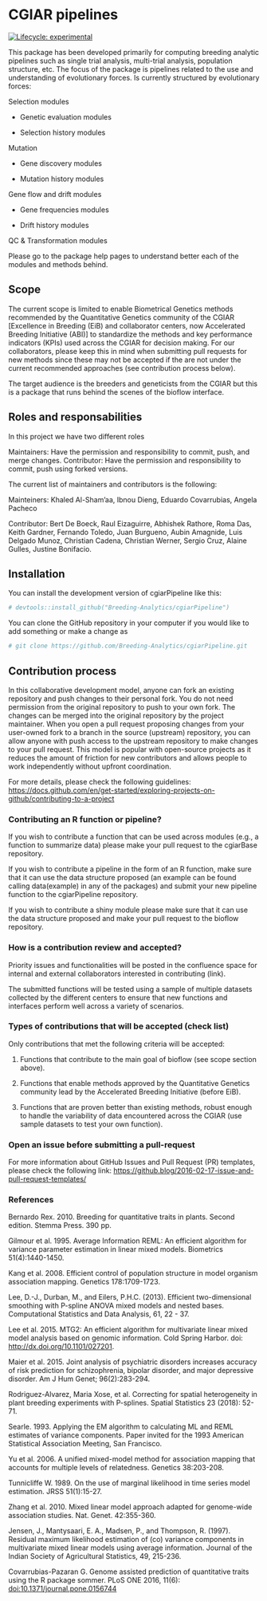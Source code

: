 
<!-- README.md is generated from README.Rmd. Please edit that file -->

# CGIAR pipelines

<!-- badges: start -->

[![Lifecycle:
experimental](https://img.shields.io/badge/lifecycle-experimental-orange.svg)](https://lifecycle.r-lib.org/articles/stages.html#experimental)
<!-- badges: end -->

This package has been developed primarily for computing breeding
analytic pipelines such as single trial analysis, multi-trial analysis,
population structure, etc. The focus of the package is pipelines related
to the use and understanding of evolutionary forces. Is currently
structured by evolutionary forces:

Selection modules

- Genetic evaluation modules

- Selection history modules

Mutation

- Gene discovery modules

- Mutation history modules

Gene flow and drift modules

- Gene frequencies modules

- Drift history modules

QC & Transformation modules

Please go to the package help pages to understand better each of the
modules and methods behind.

## Scope

The current scope is limited to enable Biometrical Genetics methods
recommended by the Quantitative Genetics community of the CGIAR
\[Excellence in Breeding (EiB) and collaborator centers, now Accelerated
Breeding Initiative (ABI)\] to standardize the methods and key
performance indicators (KPIs) used across the CGIAR for decision making.
For our collaborators, please keep this in mind when submitting pull
requests for new methods since these may not be accepted if the are not
under the current recommended approaches (see contribution process
below).

The target audience is the breeders and geneticists from the CGIAR but
this is a package that runs behind the scenes of the bioflow interface.

## Roles and responsabilities

In this project we have two different roles

Maintainers: Have the permission and responsibility to commit, push, and
merge changes. Contributor: Have the permission and responsibility to
commit, push using forked versions.

The current list of maintainers and contributors is the following:

Mainteiners: Khaled Al-Sham’aa, Ibnou Dieng, Eduardo Covarrubias, Angela
Pacheco

Contributor: Bert De Boeck, Raul Eizaguirre, Abhishek Rathore, Roma Das,
Keith Gardner, Fernando Toledo, Juan Burgueno, Aubin Amagnide, Luis
Delgado Munoz, Christian Cadena, Christian Werner, Sergio Cruz, Alaine
Gulles, Justine Bonifacio.

## Installation

You can install the development version of cgiarPipeline like this:

``` r
# devtools::install_github("Breeding-Analytics/cgiarPipeline")
```

You can clone the GitHub repository in your computer if you would like
to add something or make a change as

``` r
# git clone https://github.com/Breeding-Analytics/cgiarPipeline.git
```

## Contribution process

In this collaborative development model, anyone can fork an existing
repository and push changes to their personal fork. You do not need
permission from the original repository to push to your own fork. The
changes can be merged into the original repository by the project
maintainer. When you open a pull request proposing changes from your
user-owned fork to a branch in the source (upstream) repository, you can
allow anyone with push access to the upstream repository to make changes
to your pull request. This model is popular with open-source projects as
it reduces the amount of friction for new contributors and allows people
to work independently without upfront coordination.

For more details, please check the following guidelines:
<https://docs.github.com/en/get-started/exploring-projects-on-github/contributing-to-a-project>

### Contributing an R function or pipeline?

If you wish to contribute a function that can be used across modules
(e.g., a function to summarize data) please make your pull request to
the cgiarBase repository.

If you wish to contribute a pipeline in the form of an R function, make
sure that it can use the data structure proposed (an example can be
found calling data(example) in any of the packages) and submit your new
pipeline function to the cgiarPipeline repository.

If you wish to contribute a shiny module please make sure that it can
use the data structure proposed and make your pull request to the
bioflow repository.

### How is a contribution review and accepted?

Priority issues and functionalities will be posted in the confluence
space for internal and external collaborators interested in contributing
(link).

The submitted functions will be tested using a sample of multiple
datasets collected by the different centers to ensure that new functions
and interfaces perform well across a variety of scenarios.

### Types of contributions that will be accepted (check list)

Only contributions that met the following criteria will be accepted:

1)  Functions that contribute to the main goal of bioflow (see scope
    section above).

2)  Functions that enable methods approved by the Quantitative Genetics
    community lead by the Accelerated Breeding Initiative (before EiB).

3)  Functions that are proven better than existing methods, robust
    enough to handle the variability of data encountered across the
    CGIAR (use sample datasets to test your own function).

### Open an issue before submitting a pull-request

For more information about GitHub Issues and Pull Request (PR)
templates, please check the following link:
<https://github.blog/2016-02-17-issue-and-pull-request-templates/>

### References

Bernardo Rex. 2010. Breeding for quantitative traits in plants. Second
edition. Stemma Press. 390 pp.

Gilmour et al. 1995. Average Information REML: An efficient algorithm
for variance parameter estimation in linear mixed models. Biometrics
51(4):1440-1450.

Kang et al. 2008. Efficient control of population structure in model
organism association mapping. Genetics 178:1709-1723.

Lee, D.-J., Durban, M., and Eilers, P.H.C. (2013). Efficient
two-dimensional smoothing with P-spline ANOVA mixed models and nested
bases. Computational Statistics and Data Analysis, 61, 22 - 37.

Lee et al. 2015. MTG2: An efficient algorithm for multivariate linear
mixed model analysis based on genomic information. Cold Spring Harbor.
doi: <http://dx.doi.org/10.1101/027201>.

Maier et al. 2015. Joint analysis of psychiatric disorders increases
accuracy of risk prediction for schizophrenia, bipolar disorder, and
major depressive disorder. Am J Hum Genet; 96(2):283-294.

Rodriguez-Alvarez, Maria Xose, et al. Correcting for spatial
heterogeneity in plant breeding experiments with P-splines. Spatial
Statistics 23 (2018): 52-71.

Searle. 1993. Applying the EM algorithm to calculating ML and REML
estimates of variance components. Paper invited for the 1993 American
Statistical Association Meeting, San Francisco.

Yu et al. 2006. A unified mixed-model method for association mapping
that accounts for multiple levels of relatedness. Genetics 38:203-208.

Tunnicliffe W. 1989. On the use of marginal likelihood in time series
model estimation. JRSS 51(1):15-27.

Zhang et al. 2010. Mixed linear model approach adapted for genome-wide
association studies. Nat. Genet. 42:355-360.

Jensen, J., Mantysaari, E. A., Madsen, P., and Thompson, R. (1997).
Residual maximum likelihood estimation of (co) variance components in
multivariate mixed linear models using average information. Journal of
the Indian Society of Agricultural Statistics, 49, 215-236.

Covarrubias-Pazaran G. Genome assisted prediction of quantitative traits
using the R package sommer. PLoS ONE 2016, 11(6):
<doi:10.1371/journal.pone.0156744>
